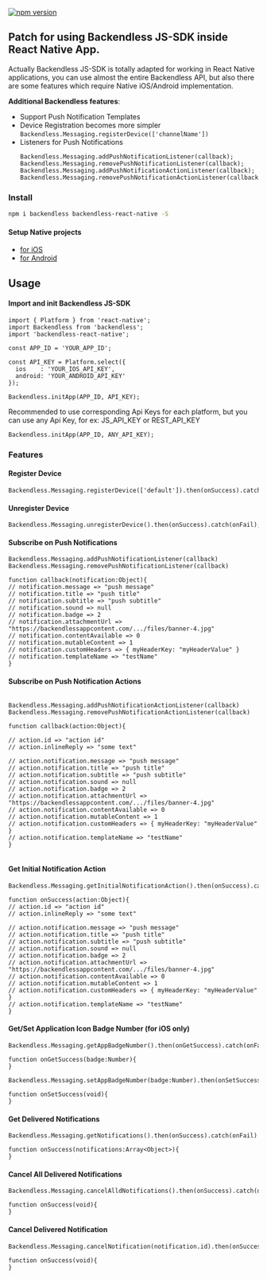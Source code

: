 [![npm version](https://img.shields.io/npm/v/backendless-react-native.svg?style=flat)](https://www.npmjs.com/package/backendless-react-native)

## Patch for using Backendless JS-SDK inside React Native App.

Actually Backendless JS-SDK is totally adapted for working in React Native applications, 
you can use almost the entire Backendless API, 
but also there are some features which require Native iOS/Android implementation.

__Additional Backendless features__:

- Support Push Notification Templates
- Device Registration becomes more simpler `Backendless.Messaging.registerDevice(['channelName'])`
- Listeners for Push Notifications
    ````
    Backendless.Messaging.addPushNotificationListener(callback);
    Backendless.Messaging.removePushNotificationListener(callback);
    Backendless.Messaging.addPushNotificationActionListener(callback);
    Backendless.Messaging.removePushNotificationActionListener(callback);
    ````

### Install
````bash
npm i backendless backendless-react-native -S
````

#### Setup Native projects
- [for iOS](./doc/ios/guide.md)
- [for Android](./doc/android/guide.md)

## Usage

#### Import and init Backendless JS-SDK 

````
import { Platform } from 'react-native';
import Backendless from 'backendless';
import 'backendless-react-native';

const APP_ID = 'YOUR_APP_ID';

const API_KEY = Platform.select({
  ios    : 'YOUR_IOS_API_KEY',
  android: 'YOUR_ANDROID_API_KEY'
});

Backendless.initApp(APP_ID, API_KEY);
````

Recommended to use corresponding Api Keys for each platform, but you can use any Api Key, for ex: JS_API_KEY or REST_API_KEY

````
Backendless.initApp(APP_ID, ANY_API_KEY);
````

### Features

#### Register Device

````
Backendless.Messaging.registerDevice(['default']).then(onSuccess).catch(onFail);
````

#### Unregister Device

````
Backendless.Messaging.unregisterDevice().then(onSuccess).catch(onFail);
````

#### Subscribe on Push Notifications

````
Backendless.Messaging.addPushNotificationListener(callback)
Backendless.Messaging.removePushNotificationListener(callback)

function callback(notification:Object){
// notification.message => "push message"
// notification.title => "push title"
// notification.subtitle => "push subtitle" 
// notification.sound => null
// notification.badge => 2
// notification.attachmentUrl => "https://backendlessappcontent.com/.../files/banner-4.jpg"
// notification.contentAvailable => 0
// notification.mutableContent => 1
// notification.customHeaders => { myHeaderKey: "myHeaderValue" }
// notification.templateName => "testName"
}
````

#### Subscribe on Push Notification Actions

````

Backendless.Messaging.addPushNotificationActionListener(callback)
Backendless.Messaging.removePushNotificationActionListener(callback)

function callback(action:Object){

// action.id => "action id" 
// action.inlineReply => "some text" 

// action.notification.message => "push message"
// action.notification.title => "push title"
// action.notification.subtitle => "push subtitle" 
// action.notification.sound => null
// action.notification.badge => 2
// action.notification.attachmentUrl => "https://backendlessappcontent.com/.../files/banner-4.jpg"
// action.notification.contentAvailable => 0
// action.notification.mutableContent => 1
// action.notification.customHeaders => { myHeaderKey: "myHeaderValue" }
// action.notification.templateName => "testName"
}
    
````
  
#### Get Initial Notification Action

````
Backendless.Messaging.getInitialNotificationAction().then(onSuccess).catch(onFail)

function onSuccess(action:Object){
// action.id => "action id" 
// action.inlineReply => "some text" 

// action.notification.message => "push message"
// action.notification.title => "push title"
// action.notification.subtitle => "push subtitle" 
// action.notification.sound => null
// action.notification.badge => 2
// action.notification.attachmentUrl => "https://backendlessappcontent.com/.../files/banner-4.jpg"
// action.notification.contentAvailable => 0
// action.notification.mutableContent => 1
// action.notification.customHeaders => { myHeaderKey: "myHeaderValue" }
// action.notification.templateName => "testName"
}

```` 

#### Get/Set Application Icon Badge Number (for iOS only)

````
Backendless.Messaging.getAppBadgeNumber().then(onGetSuccess).catch(onFail)

function onGetSuccess(badge:Number){
}

Backendless.Messaging.setAppBadgeNumber(badge:Number).then(onSetSuccess).catch(onFail)

function onSetSuccess(void){
}
````

#### Get Delivered Notifications 
````
Backendless.Messaging.getNotifications().then(onSuccess).catch(onFail)

function onSuccess(notifications:Array<Object>){
}
````

#### Cancel All Delivered Notifications
````
Backendless.Messaging.cancelAlldNotifications().then(onSuccess).catch(onFail)

function onSuccess(void){
}
````

#### Cancel Delivered Notification
````
Backendless.Messaging.cancelNotification(notification.id).then(onSuccess).catch(onFail)

function onSuccess(void){
}
````

 
